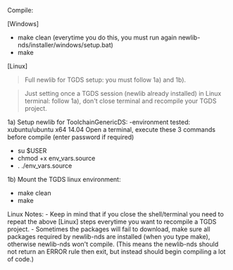 Compile:

[Windows]
 - make clean (everytime you do this, you must run again newlib-nds/installer/windows/setup.bat)
 - make


[Linux]
>Full newlib for TGDS setup: you must follow 1a) and 1b).

>Just setting once a TGDS session (newlib already installed) in Linux terminal: follow 1a), don't close terminal and recompile your TGDS project.


1a) Setup newlib for ToolchainGenericDS:
-environment tested: xubuntu/ubuntu x64 14.04 
Open a terminal, execute these 3 commands before compile (enter password if required)
 - su $USER
 - chmod +x env_vars.source
 - . ./env_vars.source
 
1b) Mount the TGDS linux environment:
 - make clean
 - make
 
 Linux Notes: 
	-	Keep in mind that if you close the shell/terminal you need to repeat the above [Linux] steps everytime you want to recompile a TGDS project.
	-	Sometimes the packages will fail to download, make sure all packages required by newlib-nds are installed (when you type make), otherwise newlib-nds won't compile.
		(This means the newlib-nds should not return an ERROR rule then exit, but instead should begin compiling a lot of code.)